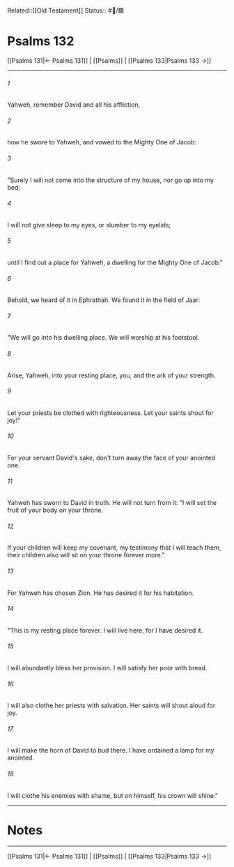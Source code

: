 Related::[[Old Testament]]
Status:: #📖/🟥
# Psalms 132

[[Psalms 131|← Psalms 131]] | [[Psalms]] | [[Psalms 133|Psalms 133 →]]
***



###### 1 
Yahweh, remember David and all his affliction, 

###### 2 
how he swore to Yahweh, and vowed to the Mighty One of Jacob: 

###### 3 
"Surely I will not come into the structure of my house, nor go up into my bed; 

###### 4 
I will not give sleep to my eyes, or slumber to my eyelids; 

###### 5 
until I find out a place for Yahweh, a dwelling for the Mighty One of Jacob." 

###### 6 
Behold, we heard of it in Ephrathah. We found it in the field of Jaar: 

###### 7 
"We will go into his dwelling place. We will worship at his footstool. 

###### 8 
Arise, Yahweh, into your resting place, you, and the ark of your strength. 

###### 9 
Let your priests be clothed with righteousness. Let your saints shout for joy!" 

###### 10 
For your servant David's sake, don't turn away the face of your anointed one. 

###### 11 
Yahweh has sworn to David in truth. He will not turn from it: "I will set the fruit of your body on your throne. 

###### 12 
If your children will keep my covenant, my testimony that I will teach them, their children also will sit on your throne forever more." 

###### 13 
For Yahweh has chosen Zion. He has desired it for his habitation. 

###### 14 
"This is my resting place forever. I will live here, for I have desired it. 

###### 15 
I will abundantly bless her provision. I will satisfy her poor with bread. 

###### 16 
I will also clothe her priests with salvation. Her saints will shout aloud for joy. 

###### 17 
I will make the horn of David to bud there. I have ordained a lamp for my anointed. 

###### 18 
I will clothe his enemies with shame, but on himself, his crown will shine."

---
# Notes


***
[[Psalms 131|← Psalms 131]] | [[Psalms]] | [[Psalms 133|Psalms 133 →]]
